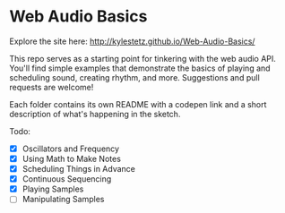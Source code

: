 # Web Audio Basics

Explore the site here:
http://kylestetz.github.io/Web-Audio-Basics/

This repo serves as a starting point for tinkering with the web audio API. You'll find simple examples that demonstrate the basics of playing and scheduling sound, creating rhythm, and more. Suggestions and pull requests are welcome!

Each folder contains its own README with a codepen link and a short description of what's happening in the sketch.

Todo:
- [x] Oscillators and Frequency
- [x] Using Math to Make Notes
- [x] Scheduling Things in Advance
- [x] Continuous Sequencing
- [x] Playing Samples
- [ ] Manipulating Samples